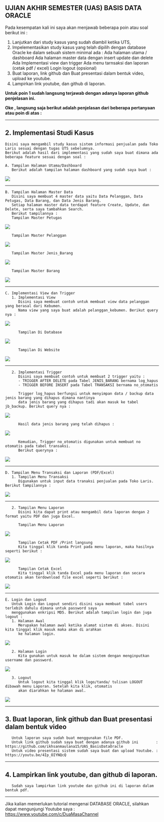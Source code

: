 ## UJIAN AKHIR SEMESTER (UAS) BASIS DATA ORACLE

   Pada kesempatan kali ini saya akan menjawab beberapa poin atau soal berikut ini :
   1. Lanjutkan dari study kasus yang sudah diambil ketika UTS,
   2. Impelementasikan study kasus yang telah dipilih dengan database Oracle ke dalam sebuah sistem minimal ada :
      Ada halaman utama / dashboard
      Ada halaman master data dengan insert update dan delete
      Ada Implementasi view dan trigger
      Ada menu tarnsaksi dan laporan (cetak pdf / excel)
      Login logout (opsional)
   4. Buat laporan, link github dan Buat presentasi dalam bentuk video, upload ke youtube.
   5. Lampirkan link youtube, dan github di laporan.
      
 
   **Untuk poin 1 sudah langsung terjawab dengan adanya laporan github penjelasan ini.**
   
   **Oke , langsung saja berikut adalah penjelasan dari beberapa pertanyaan atau poin di atas :**

-------------------------------------------------------------------------------------------
##  2. Implementasi Studi Kasus

    Disini saya mengambil study kasus sistem informasi penjualan pada Toko Laris sesuai dengan tugas UTS sebelumnya. 
    Berikut adalah hasil dari implementasi yang sudah saya buat dimana ada beberapa feature sesuai dengan soal :
    
    A. Tampilan Halaman Utama/Dashboard
       Berikut adalah tampilan halaman dashboard yang sudah saya buat :
   <img src= "https://user-images.githubusercontent.com/45529723/149625740-1a06b532-f3d3-4d64-b143-02fd0e947c32.PNG" />    
       
-------------------------------------------------------------------------------------------       
    B. Tampilan Halaman Master Data
       Disini saya membuat 4 master data yaitu Data Pelanggan, Data Petugas, Data Barang, dan Data Jenis Barang.
       Setiap halaman master data terdapat feature Create, Update, dan Delete, serta saya tambahkan Search.
       Berikut tampilannya :
       Tampilan Master Petugas
   <img src= "user-images.githubusercontent.com/45529723/149626634-ddc7170a-929d-4a0f-b862-ba6998ad6e57.PNG" />
       
       Tampilan Master Pelanggan
   <img src= "https://user-images.githubusercontent.com/45529723/149626636-140503e6-6613-4899-ab34-08c7bf12fa52.PNG" />
       
       Tampilan Master Jenis_Barang
   <img src= "https://user-images.githubusercontent.com/45529723/149626639-1eb60c3b-a8fc-4765-83e1-972711d62ae0.PNG" />
       
       Tampilan Master Barang
   <img src= "https://user-images.githubusercontent.com/45529723/149626638-15633fe2-8635-4b9f-b6e2-7d733e59df01.PNG" />
       
-------------------------------------------------------------------------------------------      
    C. Implementasi View dan Trigger
       1. Implementasi View
          Disini saya membuat contoh untuk membuat view data pelanggan yang berasal dari Kebumen.
          Nama view yang saya buat adalah pelanggan_kebumen. Berikut query nya :
   <img src= "https://user-images.githubusercontent.com/45529723/149626925-364295a8-73b5-4b92-899a-68013b6193ec.PNG" />
   
          Tampilan Di Database
   <img src= "https://user-images.githubusercontent.com/45529723/149626928-387ebade-7f2a-4b83-a6e3-1e41bfa7d794.PNG" /> 
   
          Tampilan Di Website
   <img src= "https://user-images.githubusercontent.com/45529723/149626929-7a4f1808-77d6-4a0e-a152-0a85b695c8a7.PNG" /> 

-------------------------------------------------------------------------------------------
       2. Implementasi Trigger
          Disini saya membuat contoh untuk membuat 2 trigger yaitu :
          - TRIGGER AFTER DELETE pada Tabel JENIS_BARANG bernama log_hapus
          - TRIGGER BEFORE INSERT pada Tabel TRANSAKSI bernama no_otomatis
          
          Trigger log_hapus berfungsi untuk menyimpan data / backup data jenis barang yang dihapus dimana nantinya
          data jenis barang yang dihapus tadi akan masuk ke tabel jb_backup. Berikut query nya :
   <img src= "https://user-images.githubusercontent.com/45529723/149627132-6c5471b9-36e8-4dc7-b9ab-0db80176518a.PNG" />
   
          Hasil data jenis barang yang telah dihapus :
   <img src= "https://user-images.githubusercontent.com/45529723/149627261-c8f2f0e4-8694-422d-9a9b-7c3befaf782b.PNG" /> 
   
          Kemudian, Trigger no_otomatis digunakan untuk membuat no otomatis pada tabel transaksi.
          Berikut querynya :
   <img src= "https://user-images.githubusercontent.com/45529723/149627134-727b5a82-f0fe-47c8-8064-67b94a2640d6.PNG" /> 
   
   
   
-------------------------------------------------------------------------------------------      
    D. Tampilan Menu Transaksi dan Laporan (PDF/Excel)
       1. Tampilan Menu Transaksi
          Digunakan untuk input data tranaksi penjualan pada Toko Laris. Berikut tampilannya :
   <img src= "https://user-images.githubusercontent.com/45529723/149627404-349be79f-214d-4a7e-ac3d-07b9361e1976.PNG" />

-------------------------------------------------------------------------------------------
       2. Tampilan Menu Laporan
          Disini kita dapat print atau mengambil data laporan dengan 2 format yaitu PDF dan juga Excel.
          
          Tampilan Menu Laporan
   <img src= "https://user-images.githubusercontent.com/45529723/149627409-3a44da3c-08b4-4ae8-8358-ea7531447fac.PNG" />
   
          Tampilan Cetak PDF /Print langsung
          Kita tinggal klik tanda Print pada menu laporan, maka hasilnya seperti berikut :
   <img src= "https://user-images.githubusercontent.com/45529723/149627410-6943c5b7-52a1-43b8-8bc0-95d7e5afb044.PNG" /> 
   
          Tampilan Cetak Excel
          Kita tinggal klik tanda Excel pada menu laporan dan secara otomatis akan terdownload file excel seperti berikut :
   <img src= "https://user-images.githubusercontent.com/45529723/149627412-8b3c38b0-8354-4601-964a-cbee973789c6.PNG" /> 
   
   
   
-------------------------------------------------------------------------------------------      
    E. Login dan Logout
       Untuk Login dan Logout sendiri disini saya membuat tabel users terlebih dahulu dimana untuk password saya 
       menggunakan enkripsi MD5. Berikut adalah tampilan login dan juga logout :
       1. Halaman Awal 
          Merupakan halaman awal ketika alamat sistem di akses. Disini kita tinggal klik masuk maka akan di arahkan
          ke halaman login.
  <img src= "https://user-images.githubusercontent.com/45529723/149627643-2a129fac-dd15-4399-815c-c621917616e7.PNG" />    
  
       2. Halaman Login
          Kita gunakan untuk masuk ke dalam sistem dengan menginputkan username dan password.
  <img src= "https://user-images.githubusercontent.com/45529723/149627650-ca47acab-f79d-42a9-941c-61460caa9999.PNG" />
    
       3. Logout
          Untuk logout kita tinggal klik logo/tanda/ tulisan LOGOUT dibawah menu Laporan. Setelah kita klik, otomatis
          akan diarahkan ke halaman awal.
  <img src= "https://user-images.githubusercontent.com/45529723/149627652-f305c2ac-94df-42da-b24a-1d80b7baa6b1.PNG" />
    
-------------------------------------------------------------------------------------------
##  3. Buat laporan, link github dan Buat presentasi dalam bentuk video
       Untuk laporan saya sudah buat menggunakan file PDF.
       Untuk link github sudah saya buat dengan adanya github ini        : https://github.com/ikhsanmaulana15/UAS_BasisDataOracle
       Untuk video presentasi sistem sudah saya buat dan upload Youtube. : https://youtu.be/4Ip_OIYNQcQ
       
-------------------------------------------------------------------------------------------            
##  4. Lampirkan link youtube, dan github di laporan.
       Sudah saya lampirkan link youtube dan github ini di laporan dalam bentuk pdf.
       
 -------------------------------------------------------------------------------------------         
Jika kalian memerlukan tutorial mengenai DATABASE ORACLE, silahkan dapat mengunjungi Youtube saya :
 https://www.youtube.com/c/DuaMasaChannel
 



